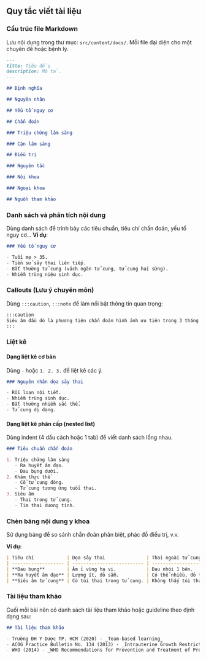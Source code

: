 ## Quy tắc viết tài liệu

### Cấu trúc file Markdown

Lưu nội dung trong thư mục: `src/content/docs/`. Mỗi file đại diện cho một chuyên đề hoặc bệnh lý.

```md
---
title: Tiêu đều
description: Mô tả.
---

## Định nghĩa

## Nguyên nhân

## Yếu tố nguy cơ

## Chẩn đoán

### Triệu chứng lâm sàng

### Cận lâm sàng

## Điều trị

### Nguyên tắc

### Nội khoa

### Ngoại khoa

## Nguồn tham khảo
```

### Danh sách và phân tích nội dung

Dùng danh sách để trình bày các tiêu chuẩn, tiêu chí chẩn đoán, yếu tố nguy cơ... **Ví dụ**:

```md
### Yếu tố nguy cơ

- Tuổi mẹ > 35.
- Tiền sử sảy thai liên tiếp.
- Bất thường tử cung (vách ngăn tử cung, tử cung hai sừng).
- Nhiễm trùng niệu sinh dục.
```

### Callouts (Lưu ý chuyên môn)

Dùng `:::caution`, `:::note` để làm nổi bật thông tin quan trọng:

```md
:::caution
Siêu âm đầu dò là phương tiện chẩn đoán hình ảnh ưu tiên trong 3 tháng đầu thai kỳ.
:::
```

### Liệt kê

#### Dạng liệt kê cơ bản

Dùng `-` hoặc `1. 2. 3.` để liệt kê các ý.

```md
### Nguyên nhân dọa sảy thai

- Rối loạn nội tiết.
- Nhiễm trùng sinh dục.
- Bất thường nhiễm sắc thể.
- Tử cung dị dạng.
```

#### Dạng liệt kê phân cấp (nested list)

Dùng indent (4 dấu cách hoặc 1 tab) để viết danh sách lồng nhau.

```md
### Tiêu chuẩn chẩn đoán

1. Triệu chứng lâm sàng
   - Ra huyết âm đạo.
   - Đau bụng dưới.
2. Khám thực thể
   - Cổ tử cung đóng.
   - Tử cung tương ứng tuổi thai.
3. Siêu âm
   - Thai trong tử cung.
   - Tim thai dương tính.
```

### Chèn bảng nội dung y khoa

Sử dụng bảng để so sánh chẩn đoán phân biệt, phác đồ điều trị, v.v.

**Ví dụ:**

```md
| Tiêu chí            | Dọa sảy thai               | Thai ngoài tử cung     |
| ------------------- | -------------------------- | ---------------------- |
| **Đau bụng**        | Âm ỉ vùng hạ vị.           | Đau nhói 1 bên.        |
| **Ra huyết âm đạo** | Lượng ít, đỏ sẫm.          | Có thể nhiều, đỏ tươi. |
| **Siêu âm tử cung** | Có túi thai trong tử cung. | Không thấy túi thai.   |
```

### Tài liệu tham khảo

Cuối mỗi bài nên có danh sách tài liệu tham khảo hoặc guideline theo định dạng sau:

```md
## Tài liệu tham khảo

- Trường ĐH Y Dược TP. HCM (2020) - _Team-based learning_
- ACOG Practice Bulletin No. 134 (2013) - _Intrauterine Growth Restriction_
- WHO (2014) - _WHO Recommendations for Prevention and Treatment of Pre-eclampsia and Eclampsia_
```
